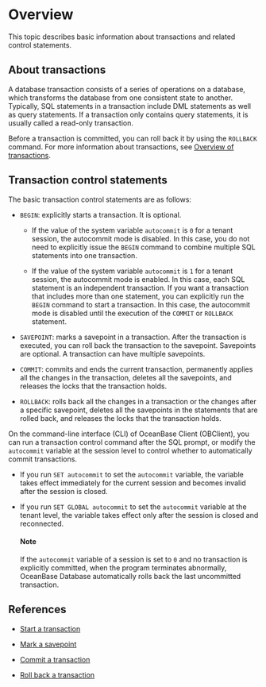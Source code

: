 # Overview

This topic describes basic information about transactions and related control statements.

## About transactions

A database transaction consists of a series of operations on a database, which transforms the database from one consistent state to another. Typically, SQL statements in a transaction include DML statements as well as query statements. If a transaction only contains query statements, it is usually called a read-only transaction.


Before a transaction is committed, you can roll back it by using the `ROLLBACK` command. For more information about transactions, see [Overview of transactions](../../../700.reference/100.oceanbase-database-concepts/800.transaction-management/100.transaction/100.transaction-introduction.md).

## Transaction control statements

The basic transaction control statements are as follows:

* `BEGIN`: explicitly starts a transaction. It is optional.

   * If the value of the system variable `autocommit` is `0` for a tenant session, the autocommit mode is disabled. In this case, you do not need to explicitly issue the `BEGIN` command to combine multiple SQL statements into one transaction.  

   * If the value of the system variable `autocommit` is `1` for a tenant session, the autocommit mode is enabled. In this case, each SQL statement is an independent transaction. If you want a transaction that includes more than one statement, you can explicitly run the `BEGIN` command to start a transaction. In this case, the autocommit mode is disabled until the execution of the `COMMIT` or `ROLLBACK` statement.

* `SAVEPOINT`: marks a savepoint in a transaction. After the transaction is executed, you can roll back the transaction to the savepoint. Savepoints are optional. A transaction can have multiple savepoints.

* `COMMIT`: commits and ends the current transaction, permanently applies all the changes in the transaction, deletes all the savepoints, and releases the locks that the transaction holds.

* `ROLLBACK`: rolls back all the changes in a transaction or the changes after a specific savepoint, deletes all the savepoints in the statements that are rolled back, and releases the locks that the transaction holds.

On the command-line interface (CLI) of OceanBase Client (OBClient), you can run a transaction control command after the SQL prompt, or modify the `autocommit` variable at the session level to control whether to automatically commit transactions.

* If you run `SET autocommit` to set the `autocommit` variable, the variable takes effect immediately for the current session and becomes invalid after the session is closed.

* If you run `SET GLOBAL autocommit` to set the `autocommit` variable at the tenant level, the variable takes effect only after the session is closed and reconnected.

  <main id="notice" type='explain'>
    <h4>Note</h4>
    <p>If the <code>autocommit</code> variable of a session is set to <code>0</code> and no transaction is explicitly committed, when the program terminates abnormally, OceanBase Database automatically rolls back the last uncommitted transaction. </p>
  </main>

## References

* [Start a transaction](../600.transaction-in-develop-of-oracle-mode/200.start-a-transaction-of-oracle-mode.md)

* [Mark a savepoint](300.transaction-savepoints-of-oracle-mode/100.mark-a-savepoint-of-oracle-mode.md)

* [Commit a transaction](../600.transaction-in-develop-of-oracle-mode/400.submit-transaction-of-oracle-mode.md)

* [Roll back a transaction](../600.transaction-in-develop-of-oracle-mode/500.roll-back-transactions-of-oracle-mode.md)
